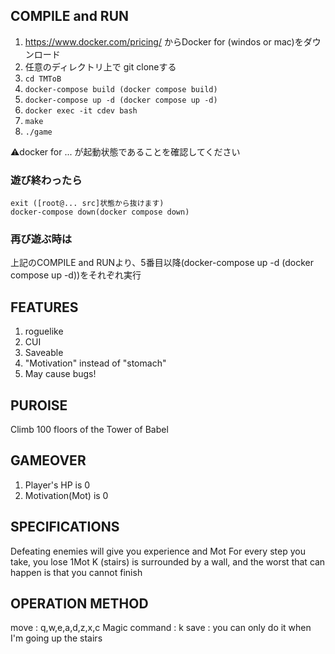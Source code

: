 ## COMPILE and RUN

1. https://www.docker.com/pricing/ からDocker for (windos or mac)をダウンロード
2. 任意のディレクトリ上で git cloneする
3. ``` cd TMToB ```
4. ``` docker-compose build (docker compose build) ```
5. ``` docker-compose up -d (docker compose up -d) ```
6. ``` docker exec -it cdev bash ```
7. ``` make ``` 
8. ``` ./game ```

⚠️docker for ... が起動状態であることを確認してください
### 遊び終わったら
``` 
exit ([root@... src]状態から抜けます)
docker-compose down(docker compose down) 
```

### 再び遊ぶ時は
上記のCOMPILE and RUNより、5番目以降(docker-compose up -d (docker compose up -d))をそれぞれ実行

## FEATURES

1. roguelike
2. CUI
3. Saveable
4. "Motivation" instead of "stomach"
5. May cause bugs!

## PUROISE
Climb 100 floors of the Tower of Babel

## GAMEOVER
1. Player's HP is 0
2. Motivation(Mot) is 0

## SPECIFICATIONS
Defeating enemies will give you experience and Mot
For every step you take, you lose 1Mot
K (stairs) is surrounded by a wall,
and the worst that can happen is that you cannot finish


## OPERATION METHOD
move : q,w,e,a,d,z,x,c
Magic command : k
save : you can only do it when I'm going up the stairs
